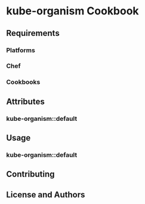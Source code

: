 # kube-organism Cookbook

## Requirements


### Platforms

### Chef

### Cookbooks

## Attributes


### kube-organism::default

## Usage

### kube-organism::default

## Contributing

## License and Authors
